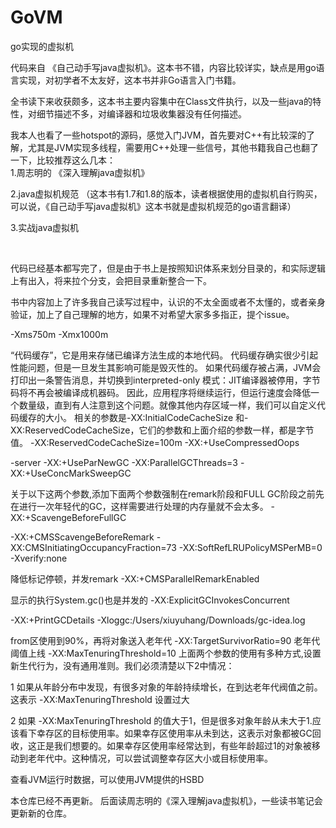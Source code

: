# GoVM
go实现的虚拟机

代码来自 《自己动手写java虚拟机》。这本书不错，内容比较详实，缺点是用go语言实现，对初学者不太友好，这本书并非Go语言入门书籍。<br/>

全书读下来收获颇多，这本书主要内容集中在Class文件执行，以及一些java的特性，对细节描述不多，对编译器和垃圾收集器没有任何描述。<br/>

我本人也看了一些hotspot的源码，感觉入门JVM，首先要对C++有比较深的了解，尤其是JVM实现多线程，需要用C++处理一些信号，其他书籍我自己也翻了一下，比较推荐这么几本：<br/>
1.周志明的 《深入理解java虚拟机》<br/>

2.java虚拟机规范 （这本书有1.7和1.8的版本，读者根据使用的虚拟机自行购买，可以说，《自己动手写java虚拟机》这本书就是虚拟机规范的go语言翻译）

3.实战java虚拟机<br/>

<br/>

代码已经基本都写完了，但是由于书上是按照知识体系来划分目录的，和实际逻辑上有出入，将来拉个分支，会把目录重新整合一下。<br/>

书中内容加上了许多我自己读写过程中，认识的不太全面或者不太懂的，或者亲身验证，加上了自己理解的地方，如果不对希望大家多多指正，提个issue。<br/>

-Xms750m
-Xmx1000m

“代码缓存”，它是用来存储已编译方法生成的本地代码。
代码缓存确实很少引起性能问题，但是一旦发生其影响可能是毁灭性的。
如果代码缓存被占满，JVM会打印出一条警告消息，并切换到interpreted-only 模式：JIT编译器被停用，字节码将不再会被编译成机器码。
因此，应用程序将继续运行，但运行速度会降低一个数量级，直到有人注意到这个问题。就像其他内存区域一样，我们可以自定义代码缓存的大小。
相关的参数是-XX:InitialCodeCacheSize 和-XX:ReservedCodeCacheSize，它们的参数和上面介绍的参数一样，都是字节值。
-XX:ReservedCodeCacheSize=100m 
-XX:+UseCompressedOops

-server
-XX:+UseParNewGC
-XX:ParallelGCThreads=3
-XX:+UseConcMarkSweepGC

关于以下这两个参数,添加下面两个参数强制在remark阶段和FULL GC阶段之前先在进行一次年轻代的GC，这样需要进行处理的内存量就不会太多。
-XX:+ScavengeBeforeFullGC 

-XX:+CMSScavengeBeforeRemark
-XX:CMSInitiatingOccupancyFraction=73
-XX:SoftRefLRUPolicyMSPerMB=0
-Xverify:none

降低标记停顿，并发remark
-XX:+CMSParallelRemarkEnabled 

显示的执行System.gc()也是并发的
-XX:ExplicitGCInvokesConcurrent

-XX:+PrintGCDetails
-Xloggc:/Users/xiuyuhang/Downloads/gc-idea.log


from区使用到90%，再将对象送入老年代
-XX:TargetSurvivorRatio=90
老年代阈值上线
-XX:MaxTenuringThreshold=10
上面两个参数的使用有多种方式,设置新生代行为，没有通用准则。我们必须清楚以下2中情况：

1 如果从年龄分布中发现，有很多对象的年龄持续增长，在到达老年代阀值之前。这表示 -XX:MaxTenuringThreshold 设置过大

2 如果 -XX:MaxTenuringThreshold 的值大于1，但是很多对象年龄从未大于1.应该看下幸存区的目标使用率。如果幸存区使用率从未到达，这表示对象都被GC回收，这正是我们想要的。如果幸存区使用率经常达到，有些年龄超过1的对象被移动到老年代中。这种情况，可以尝试调整幸存区大小或目标使用率。

查看JVM运行时数据，可以使用JVM提供的HSBD

本仓库已经不再更新。
后面读周志明的《深入理解java虚拟机》，一些读书笔记会更新新的仓库。
